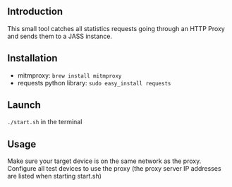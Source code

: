 Introduction
---------
This small tool catches all statistics requests going through an HTTP Proxy and sends them to a JASS instance.

Installation
------------
* mitmproxy: `brew install mitmproxy`
* requests python library: `sudo easy_install requests`

Launch
------
`./start.sh` in the terminal

Usage
-----
Make sure your target device is on the same network as the proxy. Configure all test devices to use the proxy (the proxy server IP addresses are listed when starting start.sh)
